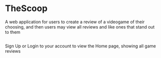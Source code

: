 # TheScoop
A web application for users to create a review of a videogame of their choosing, and then users may view all reviews and like ones that stand out to them
##
Sign Up or Login to your account to view the Home page, showing all game reviews
